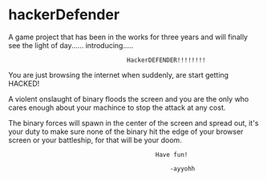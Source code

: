 # hackerDefender

A game project that has been in the works for three years and will finally see the light of day...... introducing.....

                                     HackerDEFENDER!!!!!!!!
                
You are just browsing the internet when suddenly, are start getting HACKED!

A violent onslaught of binary floods the screen and you are the only who cares enough about your machince to stop the attack at any cost.

The binary forces will spawn in the center of the screen and spread out, it's your duty to make sure none of the binary hit the edge of your browser screen or your battleship, for that will be your doom.

                                             Have fun!

                                                 -ayyohh
 
